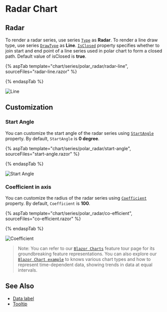 # Radar Chart

## Radar

To render a radar series, use series [`Type`](https://help.syncfusion.com/cr/blazor/Syncfusion.Blazor~Syncfusion.Blazor.Charts.ChartSeries~Type.html) as **Radar**. To render a line draw type, use series [`DrawType`](https://help.syncfusion.com/cr/blazor/Syncfusion.Blazor~Syncfusion.Blazor.Charts.ChartSeries~DrawType.html) as **Line**.
[`IsClosed`](https://help.syncfusion.com/cr/blazor/Syncfusion.Blazor~Syncfusion.Blazor.Charts.ChartSeries~IsClosed.html) property specifies whether to join start and end point of
a line series used in polar chart to form a closed path. Default value of isClosed is **true**.

{% aspTab template="chart/series/polar_radar/radar-line", sourceFiles="radar-line.razor" %}

{% endaspTab %}

![Line](../images/polar-radar/radar-line-razor.png)

## Customization

### Start Angle

You can customize the start angle of the radar series using
[`StartAngle`](https://help.syncfusion.com/cr/blazor/Syncfusion.Blazor~Syncfusion.Blazor.Charts.AxisModel~StartAngle.html) property. By default, `StartAngle` is **0 degree**.

{% aspTab template="chart/series/polar_radar/start-angle", sourceFiles="start-angle.razor" %}

{% endaspTab %}

![Start Angle](../images/polar-radar/start-angle-razor.png)

### Coefficient in axis

You can customize the radius of the radar series using
[`Coefficient`](https://help.syncfusion.com/cr/blazor/Syncfusion.Blazor~Syncfusion.Blazor.Charts.AxisModel~Coefficient.html) property. By default, `Coefficient` is **100**.

{% aspTab template="chart/series/polar_radar/co-efficient", sourceFiles="co-efficient.razor" %}

{% endaspTab %}

![Coefficient](../images/polar-radar/co-efficient-razor.png)

> Note: You can refer to our [`Blazor Charts`](https://www.syncfusion.com/blazor-components/blazor-charts) feature tour page for its groundbreaking feature representations. You can also explore our [`Blazor Chart example`](https://blazor.syncfusion.com/demos/chart/line?theme=bootstrap4) to knows various chart types and how to represent time-dependent data, showing trends in data at equal intervals.

## See Also

* [Data label](../data-labels)
* [Tooltip](../tool-tip)